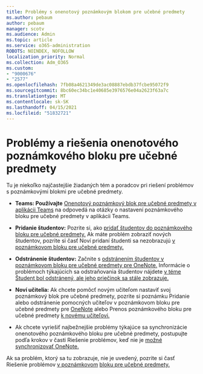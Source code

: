 ```yaml
---
title: Problémy s onenotový poznámkovým blokom pre učebné predmety
ms.author: pebaum
author: pebaum
manager: scotv
ms.audience: Admin
ms.topic: article
ms.service: o365-administration
ROBOTS: NOINDEX, NOFOLLOW
localization_priority: Normal
ms.collection: Adm_O365
ms.custom:
- "9000676"
- "2577"
ms.openlocfilehash: 7fb08a4621349de3ac08887ebdb37fcbe95072f9
ms.sourcegitcommit: 8bc60ec34bc1e40685e3976576e04a2623f63a7c
ms.translationtype: MT
ms.contentlocale: sk-SK
ms.lasthandoff: 04/15/2021
ms.locfileid: "51832721"
---
```

# <a name="onenote-class-notebook-issues-and-resolutions"></a>Problémy a riešenia onenotového poznámkového bloku pre učebné predmety

Tu je niekoľko najčastejšie žiadaných tém a poradcov pri riešení problémov s poznámkovými blokmi pre učebné predmety.

- **Teams: Používajte** [Onenotový poznámkový blok pre učebné predmety v aplikácii Teams](https://support.office.com/article/bd77f11f-27cd-4d41-bfbd-2b11799f1440) na odpovedá na otázky o nastavení poznámkového bloku pre učebné predmety v aplikácii Teams.

- **Pridanie študentov:** Pozrite si, ako [pridať študentov do poznámkového bloku pre učebné predmety.](https://support.office.com/article/149882af-506a-4689-9fee-39309b97aae8) Ak máte problém zobraziť nových študentov, pozrite si časť Noví pridaní študenti sa nezobrazujú [v poznámkovom bloku pre učebné predmety.](https://support.office.com/article/4da02c45-b435-4af1-921b-51b8ee40e1c9)

- **Odstránenie študentov:** Začnite s [odstránením študentov v poznámkovom bloku pre učebné predmety pre OneNote.](https://support.office.com/article/86dcf019-408f-4de8-8055-eb61f1578c3c) Informácie o problémoch týkajúcich sa odstraňovania študentov nájdete [v téme Študent bol odstránený, ale jeho priečinok sa stále zobrazuje.](https://support.office.com/article/0ed81eaa-c14a-436f-bb6f-ce95f130cc71)

- **Noví učitelia:** Ak chcete pomôcť novým učiteľom nastaviť svoj poznámkový blok pre učebné predmety, pozrite si poznámku Pridanie alebo odstránenie pomocných učiteľov v poznámkovom bloku pre učebné predmety pre [OneNote](https://support.office.com/article/fdcb870b-49a7-4a14-9ea6-d817f88026f8) alebo Prenos poznámkového bloku pre učebné predmety [k novému učiteľovi.](https://support.office.com/article/84ef5d4a-0eec-4d5b-bc22-1317bc3b9027)

- Ak chcete vyriešiť najbežnejšie problémy týkajúce sa synchronizácie onenotového poznámkového bloku pre učebné predmety, postupujte podľa krokov v časti Riešenie problémov, keď nie je [možné synchronizovať OneNote.](https://support.office.com/article/Fix-issues-when-you-can-t-sync-OneNote-299495ef-66d1-448f-90c1-b785a6968d45)

Ak sa problém, ktorý sa tu zobrazuje, nie je uvedený, pozrite si časť Riešenie problémov [v poznámkovom](https://support.office.com/article/class-notebook-ee70aff9-52e8-449f-be6a-7cbc1d65eaea#ID0EAABAAA=Manage&ID0EABAAA=Troubleshoot) [bloku pre učebné predmety.](https://support.office.com/article/class-notebook-ee70aff9-52e8-449f-be6a-7cbc1d65eaea) 


